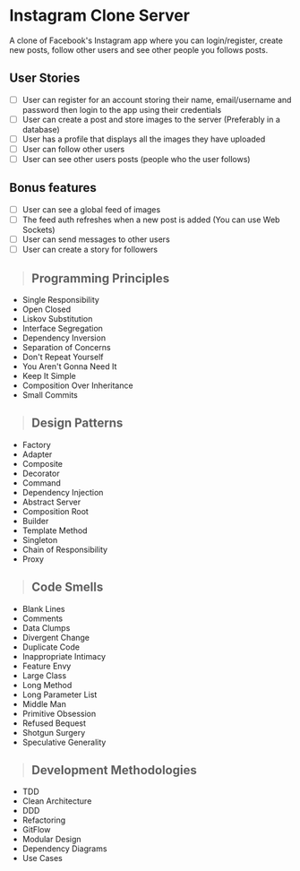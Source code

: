 # Instagram Clone Server

A clone of Facebook's Instagram app where you can login/register, create new posts, follow other users and see other people you follows posts.

## User Stories

-   [ ] User can register for an account storing their name, email/username and password then login to the app using their credentials
-   [ ] User can create a post and store images to the server (Preferably in a database)
-   [ ] User has a profile that displays all the images they have uploaded
-   [ ] User can follow other users
-   [ ] User can see other users posts (people who the user follows)

## Bonus features

-   [ ] User can see a global feed of images
-   [ ] The feed auth refreshes when a new post is added (You can use Web Sockets)
-   [ ] User can send messages to other users
-   [ ] User can create a story for followers

> ## Programming Principles

* Single Responsibility
* Open Closed
* Liskov Substitution
* Interface Segregation
* Dependency Inversion
* Separation of Concerns
* Don't Repeat Yourself
* You Aren't Gonna Need It
* Keep It Simple
* Composition Over Inheritance
* Small Commits

> ## Design Patterns

* Factory
* Adapter
* Composite
* Decorator
* Command
* Dependency Injection
* Abstract Server
* Composition Root
* Builder
* Template Method
* Singleton
* Chain of Responsibility
* Proxy

> ## Code Smells

* Blank Lines
* Comments
* Data Clumps
* Divergent Change
* Duplicate Code
* Inappropriate Intimacy
* Feature Envy
* Large Class
* Long Method
* Long Parameter List
* Middle Man
* Primitive Obsession
* Refused Bequest
* Shotgun Surgery
* Speculative Generality

> ## Development Methodologies 

* TDD
* Clean Architecture
* DDD
* Refactoring
* GitFlow
* Modular Design
* Dependency Diagrams
* Use Cases
